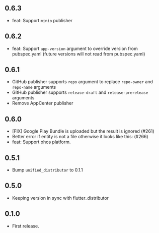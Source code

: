 ## 0.6.3

* feat: Support `minio` publisher

## 0.6.2

* feat: Support `app-version` argument to override version from pubspec.yaml (future versions will not read from pubspec.yaml)

## 0.6.1

* GitHub publisher supports `repo` argument to replace `repo-owner` and `repo-name` arguments
* GitHub publisher supports `release-draft` and `release-prerelease` arguments
* Remove AppCenter publisher

## 0.6.0

* [FIX] Google Play Bundle is uploaded but the result is ignored (#261)
* Better error if entity is not a file otherwise it looks like this: (#266)
* feat: Support ohos platform.

## 0.5.1

* Bump `unified_distributor` to 0.1.1

## 0.5.0

* Keeping version in sync with flutter_distributor

## 0.1.0

* First release.
